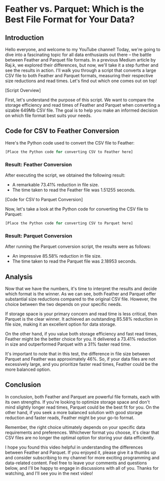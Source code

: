 # Feather vs. Parquet: Which is the Best File Format for Your Data?

## Introduction

Hello everyone, and welcome to my YouTube channel! Today, we're going to dive into a fascinating topic for all data enthusiasts out there – the battle between Feather and Parquet file formats. In a previous Medium article by Raj.k, we explored their differences, but now, we'll take it a step further and see the results in action. I'll walk you through a script that converts a large CSV file to both Feather and Parquet formats, measuring their respective size reductions and read times. Let's find out which one comes out on top!

[Script Overview]

First, let's understand the purpose of this script. We want to compare the storage efficiency and read times of Feather and Parquet when converting a sizable 649Mb CSV file. The goal is to help you make an informed decision on which file format best suits your needs.

## Code for CSV to Feather Conversion

Here's the Python code used to convert the CSV file to Feather:

```python
[Place the Python code for converting CSV to Feather here]
```

### Result: Feather Conversion

After executing the script, we obtained the following result:

- A remarkable 73.41% reduction in file size.
- The time taken to read the Feather file was 1.51255 seconds.

[Code for CSV to Parquet Conversion]

Now, let's take a look at the Python code for converting the CSV file to Parquet:

```python
[Place the Python code for converting CSV to Parquet here]
```

### Result: Parquet Conversion

After running the Parquet conversion script, the results were as follows:

- An impressive 85.58% reduction in file size.
- The time taken to read the Parquet file was 2.18953 seconds.

## Analysis

Now that we have the numbers, it's time to interpret the results and decide which format is the winner. As we can see, both Feather and Parquet offer substantial size reductions compared to the original CSV file. However, the choice between the two depends on your specific needs.

If storage space is your primary concern and read time is less critical, then Parquet is the clear winner. It achieved an outstanding 85.58% reduction in file size, making it an excellent option for data storage.

On the other hand, if you value both storage efficiency and fast read times, Feather might be the better choice for you. It delivered a 73.41% reduction in size and outperformed Parquet with a 31% faster read time.

It's important to note that in this test, the difference in file size between Parquet and Feather was approximately 46%. So, if your data files are not excessively large, and you prioritize faster read times, Feather could be the more balanced option.

## Conclusion

In conclusion, both Feather and Parquet are powerful file formats, each with its own strengths. If you're looking to optimize storage space and don't mind slightly longer read times, Parquet could be the best fit for you. On the other hand, if you seek a more balanced solution with good storage reduction and faster reads, Feather might be your go-to format.

Remember, the right choice ultimately depends on your specific data requirements and preferences. Whichever format you choose, it's clear that CSV files are no longer the optimal option for storing your data efficiently.

I hope you found this video helpful in understanding the differences between Feather and Parquet. If you enjoyed it, please give it a thumbs up and consider subscribing to my channel for more exciting programming and data-related content. Feel free to leave your comments and questions below, and I'll be happy to engage in discussions with all of you. Thanks for watching, and I'll see you in the next video!